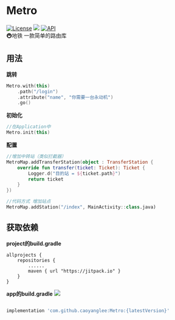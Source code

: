 # Metro
[![License](https://img.shields.io/badge/license-Apache%202-green.svg)](https://www.apache.org/licenses/LICENSE-2.0)
[![](https://jitpack.io/v/caoyanglee/Metro.svg)](https://jitpack.io/#caoyanglee/Metro)
[![API](https://img.shields.io/badge/API-21%2B-brightgreen.svg?style=flat)](https://android-arsenal.com/api?level=21)
<br>
🚇地铁 一款简单的路由库

## 用法
**跳转**
```kotlin
Metro.with(this)
    .path("/login")
    .attribute("name", "你需要一台永动机")
    .go()
```

**初始化**
```kotlin  
//在Application中
Metro.init(this)
```
**配置**
```kotlin
//增加中转站（类似拦截器）
MetroMap.addTransferStation(object : TransferStation {
    override fun transfer(ticket: Ticket): Ticket {
        Logger.d("目的站 = ${ticket.path}")
        return ticket
    }
})

//代码方式 增加站点
MetroMap.addStation("/index", MainActivity::class.java)
```

## 获取依赖

**project的build.gradle**

```
allprojects {
    repositories {
        ......       
        maven { url "https://jitpack.io" } 
    }
}
```
**app的build.gradle**
[![](https://jitpack.io/v/caoyanglee/Metro.svg)](https://jitpack.io/#caoyanglee/Metro)

```gradle

implementation 'com.github.caoyanglee:Metro:{latestVersion}'

```
